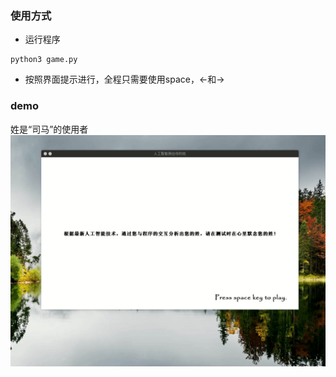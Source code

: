 ### 使用方式
* 运行程序
```
python3 game.py
```
* 按照界面提示进行，全程只需要使用space，←和→  
### demo
姓是“司马”的使用者
![demo](https://raw.githubusercontent.com/LogicJake/what_your_first_name/master/demo.gif)
